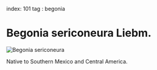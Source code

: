 index: 101
tag : begonia

# Begonia sericoneura Liebm.

![Begonia sericoneura](images/begonia-sericoneura.jpg)

Native to Southern Mexico and Central America.

